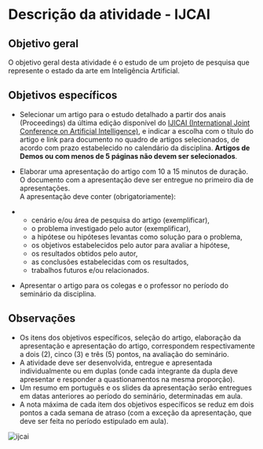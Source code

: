# Descrição da atividade - IJCAI

## **Objetivo geral**
O objetivo geral desta atividade é o estudo de um projeto de pesquisa
que represente o estado da arte em Inteligência Artificial.

## **Objetivos específicos**
  - Selecionar um artigo para o estudo detalhado a partir dos anais
    (Proceedings) da última edição
    disponível<span class="Apple-converted-space"> </span>do<span class="Apple-converted-space"> </span>[IJICAI
    (International Joint Conference on Artificial
    Intelligence)](http://www.ijcai.org/),<span class="Apple-converted-space"> </span>e
    indicar a escolha com o título do artigo e link para documento no
    quadro de artigos selecionados, de acordo com prazo estabelecido no
    calendário da disciplina. **Artigos de Demos ou com menos de
    5 páginas não devem ser selecionados**.

  - Elaborar uma apresentação do artigo com 10 a 15 minutos de
    duração.<span class="Apple-converted-space"> </span>  
    O documento com a apresentação deve ser entregue no primeiro dia de
    apresentações.  
    A apresentação deve conter (obrigatoriamente):

  -   - cenário e/ou área de pesquisa do artigo (exemplificar),
      - o problema investigado pelo autor (exemplificar),
      - a hipótese ou hipóteses levantas como solução para o problema,
      - os objetivos estabelecidos pelo autor para avaliar a hipótese,
      - os resultados obtidos pelo autor,
      - as conclusões estabelecidas com os resultados,
      - trabalhos futuros e/ou relacionados.

  - Apresentar o artigo para os colegas e o professor no período do
    seminário da disciplina.

## **Observações**
  - Os itens dos objetivos específicos, seleção do artigo, elaboração da
    apresentação e apresentação do artigo, correspondem respectivamente
    a dois (2), cinco (3)  e três (5) pontos, na avaliação do seminário.
  - A atividade deve ser desenvolvida, entregue e apresentada
    individualmente ou em duplas (onde cada integrante da dupla deve
    apresentar e responder a quastionamentos na mesma proporção).
  - Um resumo em português e os slides da apresentação serão entregues
    em datas anteriores ao período do seminário, determinadas em aula.
  - A nota máxima de cada item dos objetivos específicos se reduz em
    dois pontos a cada semana de atraso (com a exceção da
    apresentação, que deve ser feita no período estipulado em aula).

![ijcai](https://feevale.blackboard.com/bbcswebdav/pid-972617-dt-content-rid-3047086_1/courses/201802_9500_270224_9502Y/ijcai-2016.png)